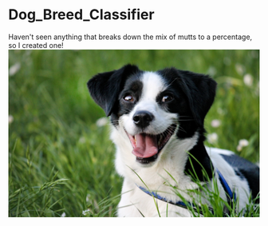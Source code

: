 # Dog_Breed_Classifier
Haven't seen anything that breaks down the mix of mutts to a percentage, so I created one!
![](https://github.com/elyselam/Dog_Breed_Classifier/blob/master/static/images/dog_pic.png)
